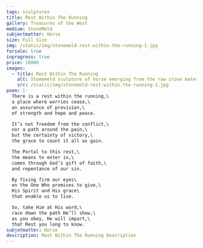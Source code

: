 ```yaml
---
tags: sculptures
title: Rest Within The Running
gallery: Treasures of the West
medium: StoneMeld
subjectmatter: Horse
size: Full Size
img: /static/img/stonemeld-rest-within-the-running-1.jpg
forsale: true
inprogress: true
price: 10000
images:
  - title: Rest Within The Running
    alt: Stomemeld sculpture of horse emerging from the raw stone material.
    src: /static/img/stonemeld-rest-within-the-running-1.jpg
poem: |-
  There is a rest within the running,\
  a place where worries cease,\
  an assurance of provision,\
  of strength and hope and peace.

  It’s not freedom from the conflict,\
  nor a path around the pain,\
  but the certainty of victory,\
  the grace to count it all as gain.

  The Portal to this rest,\
  the means to enter in,\
  comes through God’s gift of faith,\
  and repentance of our sin.

  By fixing firm our eyes\
  on the One Who promises to give,\
  His Spirit and His grace\
  that enable us to live.

  So, take Him at His word,\
  race down the path He’ll show,\
  as you obey, He will impart,\
  that Rest you long to know.
subjetmatter: Horse
description: Rest Within The Running Description
---
```

